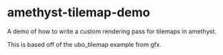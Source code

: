 # amethyst-tilemap-demo
A demo of how to write a custom rendering pass for tilemaps in amethyst.

This is based off of the ubo_tilemap example from gfx.
